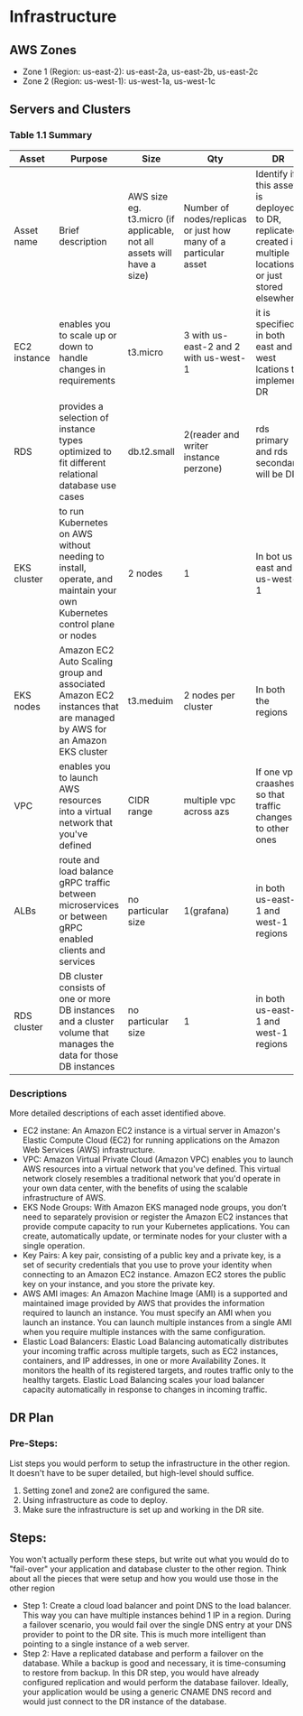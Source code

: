 # Infrastructure

## AWS Zones
- Zone 1 (Region: us-east-2): us-east-2a, us-east-2b, us-east-2c
- Zone 2 (Region: us-west-1): us-west-1a, us-west-1c
## Servers and Clusters

### Table 1.1 Summary
| Asset        | Purpose                                                                                                               | Size                                                                   | Qty                                                             | DR                                                                                                           |
|--------------|-----------------------------------------------------------------------------------------------------------------------|------------------------------------------------------------------------|-----------------------------------------------------------------|--------------------------------------------------------------------------------------------------------------|
| Asset name   | Brief description                                                                                                     | AWS size eg. t3.micro (if applicable, not all assets will have a size) | Number of nodes/replicas or just how many of a particular asset | Identify if this asset is deployed to DR, replicated, created in multiple locations or just stored elsewhere |
| EC2 instance | enables you to scale up or down to handle changes in requirements                                                     | t3.micro                                                               | 3 with us-east-2 and 2 with us-west-1                                                         | it is specified in both east and west lcations to implement DR                                               |
| RDS          | provides a selection of instance types optimized to fit different relational database use cases                       | db.t2.small                                                            | 2(reader and writer instance perzone)                           | rds primary and rds secondary will be DR                                                                     |
| EKS cluster  | to run Kubernetes on AWS without needing to install, operate, and maintain your own Kubernetes control plane or nodes | 2 nodes                                                                | 1                                                               | In bot us-east and us-west-1                                                                                 |
| EKS nodes    |  Amazon EC2 Auto Scaling group and associated Amazon EC2 instances that are managed by AWS for an Amazon EKS cluster  | t3.meduim                                                              | 2 nodes per cluster                                             | In both the regions                                                                                          |
| VPC          | enables you to launch AWS resources into a virtual network that you've defined                                        | CIDR range                                                             | multiple vpc across azs                                         | If one vpc craashes so that traffic changes to other ones                                                    |
| ALBs         | route and load balance gRPC traffic between microservices or between gRPC enabled clients and services                | no particular size                                                     | 1(grafana)                                                      | in both us-east-1 and west-1 regions
| RDS cluster    | DB cluster consists of one or more DB instances and a cluster volume that manages the data for those DB instances     | no particular size    | 1          | in both us-east-1 and west-1 regions


### Descriptions
More detailed descriptions of each asset identified above.
- EC2 instane: An Amazon EC2 instance is a virtual server in Amazon's Elastic Compute Cloud (EC2) for running applications on the Amazon Web Services (AWS) infrastructure.
- VPC: Amazon Virtual Private Cloud (Amazon VPC) enables you to launch AWS resources into a virtual network that you've defined. This virtual network closely resembles a traditional network that you'd operate in your own data center, with the benefits of using the scalable infrastructure of AWS.
- EKS Node Groups: With Amazon EKS managed node groups, you don’t need to separately provision or register the Amazon EC2 instances that provide compute capacity to run your Kubernetes applications. You can create, automatically update, or terminate nodes for your cluster with a single operation.
- Key Pairs: A key pair, consisting of a public key and a private key, is a set of security credentials that you use to prove your identity when connecting to an Amazon EC2 instance. Amazon EC2 stores the public key on your instance, and you store the private key.
- AWS AMI images: An Amazon Machine Image (AMI) is a supported and maintained image provided by AWS that provides the information required to launch an instance. You must specify an AMI when you launch an instance. You can launch multiple instances from a single AMI when you require multiple instances with the same configuration.
- Elastic Load Balancers: Elastic Load Balancing automatically distributes your incoming traffic across multiple targets, such as EC2 instances, containers, and IP addresses, in one or more Availability Zones. It monitors the health of its registered targets, and routes traffic only to the healthy targets. Elastic Load Balancing scales your load balancer capacity automatically in response to changes in incoming traffic.
## DR Plan
### Pre-Steps:
List steps you would perform to setup the infrastructure in the other region. It doesn't have to be super detailed, but high-level should suffice.
1. Setting zone1 and zone2 are configured the same.
2. Using infrastructure as code to deploy.
3. Make sure the infrastructure is set up and working in the DR site.

## Steps:
You won't actually perform these steps, but write out what you would do to "fail-over" your application and database cluster to the other region. Think about all the pieces that were setup and how you would use those in the other region
- Step 1: Create a cloud load balancer and point DNS to the load balancer. This way you can have multiple instances behind 1 IP in a region. During a failover scenario, you would fail over the single DNS entry at your DNS provider to point to the DR site. This is much more intelligent than pointing to a single instance of a web server.
- Step 2: Have a replicated database and perform a failover on the database. While a backup is good and necessary, it is time-consuming to restore from backup. In this DR step, you would have already configured replication and would perform the database failover. Ideally, your application would be using a generic CNAME DNS record and would just connect to the DR instance of the database.